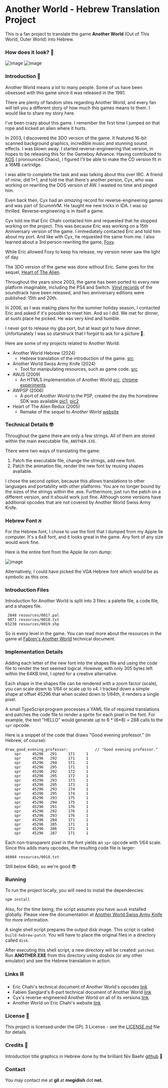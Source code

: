 # Another World - Hebrew Translation Project

This is a fan project to translate the game **Another World** (Out of This World, Outer World) into Hebrew.

### How does it look? 👀

![image](website/logos.gif)
![image](website/intro.gif)

### Introduction 🎁

Another World means a lot to many people. Some of us have been obsessed with this game since it
was released in the 1991.

There are plenty of fandom sites regarding Another World, and every fan will tell you a different story of how
much this games means to them. I would like to share my story here.

I've been crazy about this game. I remember the first time I jumped on that rope and kicked
an alien where it hurts.

In 2003, I discovered the 3DO version of the game. It featured 16-bit scanned background graphics,
incredible music and stunning sound effects. I was blown away. I started reverse-engineering that version, in hopes
to be releasing this for the Gameboy Advance. Having contributed to  [KOS](https://github.com/KallistiOS/KallistiOS) (
pronounced Chaos), I figured I'll be able to make the CD version fit in a 16MB cartridge.

I was able to complete the task and was talking about this over IRC. A friend of mine, did 1+1, and told me that
there's another person, Cyx, who was working on rewriting the DOS version of AW. I wasted no time and pinged him.

Even back then, Cyx had an *amazing* record for reverse-engineering games and was part of ScummVM. He taught me new
tricks in IDA. I was so thrilled. Reverse-engineering is in itself a game.

Cyx told me that Eric Chahi contacted him and requested that he stopped working on the project. This was because
Eric was working on a 15th Anniversary version of the game. I immediately contacted Eric and told him about my port.
And like with Cyx, he requested the same from me. I also learned about a 3rd person rewriting the
game, [Foxy](http://www.foxysofts.com/index.php?l=content/gba/anworld.inc).

While Eric allowed Foxy to keep his release, my version never saw the light of day.

The 3DO version of the game was done without Eric. Same goes for the
sequel, [Heart of The Alien](https://www.mobygames.com/game/8140/heart-of-the-alien-out-of-this-world-parts-i-and-ii/).

Throughout the years since 2003, the game has been ported to every new platform imaginable, including the PS4 and
Switch. [Vinyl records](https://blackscreenrecords.com/products/another-world?variant=43865193971978) of the soundtrack
have been released, and two anniversary editions were published: 15th and 20th.

In 2006, as I was making plans for the summer holiday season, I contacted Eric and asked if it's possible to meet him.
And so I did. We met for dinner, at sushi place he picked. He was very kind and humble.

I never got to release my gba port, but at least got to have dinner. Unfortunately I
was so starstruck that I forgot to ask for a picture :facepalm:.

Here are some of my projects related to Another World:

- Another World Hebrew (2024)
    - Hebrew translation of the introduction of the game. [src](https://github.com/gmegidish/another-world-hebrew)
- Another World Swiss Army Knife (2024)
    - Tool for manipulating resources, such as game code. [src](https://github.com/gmegidish/awsak)
- AWJS (2009)
    - An HTML5 implementation of Another
      World [src](https://github.com/gmegidish/awjs), [chrome experiments](https://experiments.withgoogle.com/another-world-js)
- AWPSP (2006)
    - A port of *Another World* to the PSP, created the day the homebrew SDK was available
      [pic1](https://www.flickr.com/photos/gawd0r/197508197/), [pic2](https://www.flickr.com/photos/gawd0r/197508195/)
- Heart of The Alien Redux (2005)
    - Remake of the sequel to *Another World* [website](https://hota.sf.net/)

### Technical Details 🤓

Throughout the game there are only a few strings. All of them are stored within the main executable file, `ANOTHER.EXE`.

There were two ways of translating the game:

1. Patch the executable file, change the strings, add new font.
2. Patch the animation file, render the new font by reusing shapes available.

I chose the second option, because this allows translations to other languages and portability with other platforms. You
are no longer bound by the sizes of the strings within the .exe. Furthermore, just run the patch on a different
version, and it should work just fine. Although some versions have additional opcodes that are not covered by Another
World Swiss Army Knife.

### Hebrew Font אַ

For the Hebrew font, I chose to use the font that I dumped from my Apple IIe computer. It's a 6x8 font, and it looks
great in the game. Any
font of any size would work fine.

Here is the entire font from the Apple IIe rom dump:

![image](src/hebrew-font.png)

Alternatively, I could have picked the VGA Hebrew font which would be as symbolic as this one.

### Introduction Files

Introduction for Another World is split into 3 files: a palette file, a code file, and a shapes file.

```text
 2048 resources/0017.pal
 9871 resources/0018.txt
65230 resources/0019.shp
```

So is every level in the game. You can read more about the resources in the game
at [Fabien's Another World](https://fabiensanglard.net/another_world_polygons/index.html)
technical document.

### Implementation Details

Adding each letter of the new font into the shapes file and using the code file to render the text seemed logical.
However, with only 305 bytes left
within the 64KB limit, I opted for a creative alternative.

Each shape in the shapes file can be rendered with a zoom factor (scale), you can scale down to 1/64 or scale up to x4.
I tracked down a simple shape
at offset 45296 that when scaled down to 1/64th, it renders a single pixel.

A small TypeScript program processes a YAML file of required translations and patches the code file to render a sprite
for each pixel in the font. For example,
the text "HELLO" would generate up to 6 * (6*8) = 288 calls to the `spr` opcode.

Here is a snippet of the code that draws "Good evening professor." (in Hebrew, of course):

```text
draw_good_evening_professor:			// "Good evening professor."
	spr     45296   291     171     1
	spr     45296   292     171     1
	spr     45296   294     171     1
	spr     45296   295     171     1
	spr     45296   292     172     1
	spr     45296   295     172     1
	spr     45296   293     173     1
	spr     45296   295     173     1
	spr     45296   293     174     1
	spr     45296   295     174     1
	spr     45296   293     175     1
	spr     45296   294     175     1
	spr     45296   291     176     1
	spr     45296   292     176     1
	spr     45296   293     176     1
	spr     45296   284     171     1
	spr     45296   285     171     1
	spr     45296   286     171     1
	spr     45296   287     171     1
```

Each non-transparent pixel in the font yields an `spr` opcode with 1/64 scale. Since this adds many opcodes, the
resulting code file is larger:

```text
46904 resources/0018.txt
```

Still below 64kb, so we're good 😎

### Running

To run the project locally, you will need to install the dependencies:

```bash
npm install
```

Also, for the time being, the script assumes you have `awsak` installed globally. Please view the documentation
at [Another World Swiss Army Knife](https://github.com/gmegidish/awsak) for more information.

A single shell script prepares the output disk image. This script is called `build-hebrew-patch`. You will
have to place the original files in a directory called `disk`.

After executing this shell script, a new directory will be created: `patched`. Run **ANOTHER.EXE** from
this directory using dosbox (or any other emulator) and see the Hebrew translation in action.

### Links ⛓️

- Eric Chahi's technical document of Another World's opcodes [link](https://anotherworld.fr/another_world.htm)
- Fabien Sanglard's 8-part technical document of Another
  World [link](https://fabiensanglard.net/another_world_polygons/index.html)
- Cyx's reverse-engineered Another World on all of its versions [link](https://github.com/cyxx/rawgl)
- Another World on Eric Chahi's website [link](https://anotherworld.fr/another_world.htm)

### License 🖖

This project is licensed under the GPL 3 License - see the [LICENSE.md](LICENSE.md) file for details

### Credits 🫡

Introduction title graphics in Hebrew done by the brilliant Niv Baehr [github](https://github.com/blooperz) 🙏

### Contact

You may contact me at **gil** at **megidish** dot **net**. 
